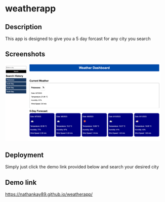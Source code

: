 # weatherapp


## Description 

This app is designed to give you a 5 day forcast for any city you search 

## Screenshots 

![screenshot of app](./assets/screenshots/Screenshot%202023-09-07%20at%209.19.18%20AM.png)

## Deployment 

Simply just click the demo link provided below and search your desired city 


## Demo link 

https://nathankay89.github.io/weatherapp/
